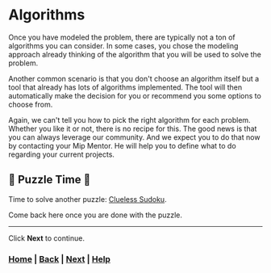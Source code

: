 # Algorithms

Once you have modeled the problem, there are typically not a ton of algorithms you can consider. In some cases, you chose the modeling approach already thinking of the algorithm that you will be used to solve the problem.

Another common scenario is that you don't choose an algorithm itself but a tool that already has lots of algorithms implemented. The tool will then automatically make the decision for you or recommend you some options to choose from.

Again, we can't tell you how to pick the right algorithm for each problem. Whether you like it or not, there is no recipe for this. The good news is that you can always leverage our community. And we expect you to do that now by contacting your Mip Mentor. He will help you to define what to do regarding your current projects.

## 🧩 Puzzle Time 🧩

Time to solve another puzzle: [Clueless Sudoku][clueless_sudoku].

Come back here once you are done with the puzzle.

[clueless_sudoku]: https://www.mipwise.com/puzzles/clueless-sudoku

------------------------------------------------------------------------------

Click **Next** to continue.

### [Home][home] | [Back][back] | [Next][next] | [Help][help]

[home]: ../../README.md
[back]: ../5_modeling/README.md
[next]: ../next_steps/README.md
[help]: ../../0_help/README.md
